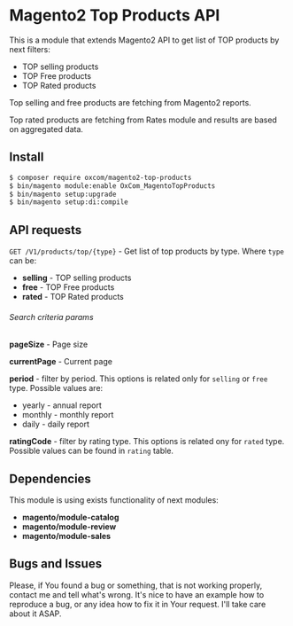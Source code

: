 # Magento2 Top Products API

This is a module that extends Magento2 API to get list of TOP products by next filters:
 - TOP selling products
 - TOP Free products
 - TOP Rated products
 
Top selling and free products are fetching from Magento2 reports.

Top rated products are fetching from Rates module and results are based on aggregated data.
 
## Install
```bash
$ composer require oxcom/magento2-top-products
$ bin/magento module:enable OxCom_MagentoTopProducts
$ bin/magento setup:upgrade
$ bin/magento setup:di:compile
```

## API requests
```GET /V1/products/top/{type}``` - Get list of top products by type.
Where ```type``` can be:
- **selling** - TOP selling products
- **free** - TOP Free products
- **rated** - TOP Rated products

###### Search criteria params
**pageSize** - Page size

**currentPage** - Current page

**period** - filter by period. This options is related only for ```selling``` or ```free``` type. Possible values are:
- yearly - annual report
- monthly - monthly report
- daily - daily report

**ratingCode** - filter by rating type. This options is related ony for ```rated``` type. Possible values can be found in ```rating``` table.

## Dependencies
This module is using exists functionality of next modules:
- **magento/module-catalog**
- **magento/module-review**
- **magento/module-sales**

## Bugs and Issues
Please, if You found a bug or something, that is not working properly, contact me and tell what's wrong. It's nice to have an example how to reproduce a bug, or any idea how to fix it in Your request. I'll take care about it ASAP.
